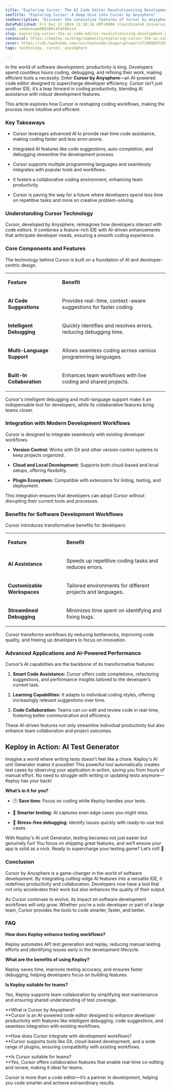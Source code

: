 ```yaml
---
title: "Exploring Cursor: The AI Code Editor Revolutionizing Development Productivity"
seoTitle: "Exploring Cursor: A Deep Dive into Cursor by Anysphere"
seoDescription: "Discover the innovative features of Cursor by Anysphere, the AI-powered coding assistant transforming software development. Learn now!"
datePublished: Fri Dec 13 2024 11:18:16 GMT+0000 (Coordinated Universal Time)
cuid: cm4mnmxge000309l4fm50bzs4
slug: exploring-cursor-the-ai-code-editor-revolutionizing-development-productivity
canonical: https://keploy.io/blog/community/exploring-cursor-the-ai-code-editor-revolutionizing-development-productivity
cover: https://cdn.hashnode.com/res/hashnode/image/upload/v1734088473395/28c44284-5ceb-43ff-a3ee-adb6be3e039a.png
tags: technology, cursor, anyshphere

---
```


In the world of software development, productivity is king. Developers spend countless hours coding, debugging, and refining their work, making efficient tools a necessity. Enter **Cursor by Anysphere**—an AI-powered code editor designed to supercharge developer efficiency. Cursor isn’t just another IDE; it’s a leap forward in coding productivity, blending AI assistance with robust development features.

This article explores how Cursor is reshaping coding workflows, making the process more intuitive and efficient.

### **Key Takeaways**

* Cursor leverages advanced AI to provide real-time code assistance, making coding faster and less error-prone.
    
* Integrated AI features like code suggestions, auto-completion, and debugging streamline the development process.
    
* Cursor supports multiple programming languages and seamlessly integrates with popular tools and workflows.
    
* It fosters a collaborative coding environment, enhancing team productivity.
    
* Cursor is paving the way for a future where developers spend less time on repetitive tasks and more on creative problem-solving.
    

### **Understanding Cursor Technology**

Cursor, developed by Anysphere, reimagines how developers interact with code editors. It combines a feature-rich IDE with AI-driven enhancements that anticipate developer needs, ensuring a smooth coding experience.

### **Core Components and Features**

The technology behind Cursor is built on a foundation of AI and developer-centric design.

<table><tbody><tr><td colspan="1" rowspan="1"><p><strong>Feature</strong></p></td><td colspan="1" rowspan="1"><p><strong>Benefit</strong></p></td></tr><tr><td colspan="1" rowspan="1"><p><strong>AI Code Suggestions</strong></p></td><td colspan="1" rowspan="1"><p>Provides real-time, context-aware suggestions for faster coding.</p></td></tr><tr><td colspan="1" rowspan="1"><p><strong>Intelligent Debugging</strong></p></td><td colspan="1" rowspan="1"><p>Quickly identifies and resolves errors, reducing debugging time.</p></td></tr><tr><td colspan="1" rowspan="1"><p><strong>Multi-Language Support</strong></p></td><td colspan="1" rowspan="1"><p>Allows seamless coding across various programming languages.</p></td></tr><tr><td colspan="1" rowspan="1"><p><strong>Built-In Collaboration</strong></p></td><td colspan="1" rowspan="1"><p>Enhances team workflows with live coding and shared projects.</p></td></tr></tbody></table>

Cursor's intelligent debugging and multi-language support make it an indispensable tool for developers, while its collaborative features bring teams closer.

### **Integration with Modern Development Workflows**

Cursor is designed to integrate seamlessly with existing developer workflows.

* **Version Control:** Works with Git and other version control systems to keep projects organized.
    
* **Cloud and Local Development:** Supports both cloud-based and local setups, offering flexibility.
    
* **Plugin Ecosystem:** Compatible with extensions for linting, testing, and deployment.
    

This integration ensures that developers can adopt Cursor without disrupting their current tools and processes.

### **Benefits for Software Development Workflows**

Cursor introduces transformative benefits for developers:

<table><tbody><tr><td colspan="1" rowspan="1"><p><strong>Feature</strong></p></td><td colspan="1" rowspan="1"><p><strong>Benefit</strong></p></td></tr><tr><td colspan="1" rowspan="1"><p><strong>AI Assistance</strong></p></td><td colspan="1" rowspan="1"><p>Speeds up repetitive coding tasks and reduces errors.</p></td></tr><tr><td colspan="1" rowspan="1"><p><strong>Customizable Workspaces</strong></p></td><td colspan="1" rowspan="1"><p>Tailored environments for different projects and languages.</p></td></tr><tr><td colspan="1" rowspan="1"><p><strong>Streamlined Debugging</strong></p></td><td colspan="1" rowspan="1"><p>Minimizes time spent on identifying and fixing bugs.</p></td></tr></tbody></table>

Cursor transforms workflows by reducing bottlenecks, improving code quality, and freeing up developers to focus on innovation.

### **Advanced Applications and AI-Powered Performance**

Cursor’s AI capabilities are the backbone of its transformative features:

1. **Smart Code Assistance:** Cursor offers code completions, refactoring suggestions, and performance insights tailored to the developer’s current task.
    
2. **Learning Capabilities:** It adapts to individual coding styles, offering increasingly relevant suggestions over time.
    
3. **Code Collaboration:** Teams can co-edit and review code in real-time, fostering better communication and efficiency.
    

These AI-driven features not only streamline individual productivity but also enhance team collaboration and project outcomes.

## Keploy in Action: AI Test Generator

Imagine a world where writing tests doesn’t feel like a chore. Keploy's AI unit Generator makes it possible! This powerful tool automatically creates test cases by observing your application in action, saving you from hours of manual effort. No need to struggle with writing or updating tests anymore—Keploy has your back!

**What’s in it for you?**

* 🕒 **Save time**: Focus on coding while Keploy handles your tests.
    
* 🧠 **Smarter testing**: AI captures even edge cases you might miss.
    
* 🎉 **Stress-free debugging**: Identify issues quickly with ready-to-use test cases.
    

With Keploy's AI unit Generator, testing becomes not just easier but genuinely fun! You focus on shipping great features, and we’ll ensure your app is solid as a rock. Ready to supercharge your testing game? Let’s roll! 🚀

### **Conclusion**

Cursor by Anysphere is a game-changer in the world of software development. By integrating cutting-edge AI features into a versatile IDE, it redefines productivity and collaboration. Developers now have a tool that not only accelerates their work but also enhances the quality of their output.

As Cursor continues to evolve, its impact on software development workflows will only grow. Whether you’re a solo developer or part of a large team, Cursor provides the tools to code smarter, faster, and better.

### **FAQ**

**How does Keploy enhance testing workflows?**

Keploy automates API test generation and replay, reducing manual testing efforts and identifying issues early in the development lifecycle.

**What are the benefits of using Keploy?**

Keploy saves time, improves testing accuracy, and ensures faster debugging, helping developers focus on building features.

**Is Keploy suitable for teams?**

Yes, Keploy supports team collaboration by simplifying test maintenance and ensuring shared understanding of test coverage.

**What is Cursor by Anysphere?  
**Cursor is an AI-powered code editor designed to enhance developer productivity with features like intelligent debugging, code suggestions, and seamless integration with existing workflows.

**How does Cursor integrate with development workflows?  
**Cursor supports tools like Git, cloud-based development, and a wide range of plugins, ensuring compatibility with existing workflows.

**Is Cursor suitable for teams?  
**Yes, Cursor offers collaboration features that enable real-time co-editing and review, making it ideal for teams.

Cursor is more than a code editor—it’s a partner in development, helping you code smarter and achieve extraordinary results.